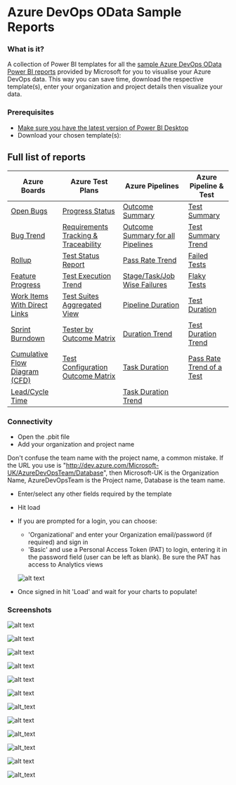 # Azure DevOps OData Sample Reports
### What is it?
A collection of Power BI templates for all the [sample Azure DevOps OData Power BI reports](https://docs.microsoft.com/en-us/azure/devops/report/powerbi/sample-odata-overview?view=azure-devops) provided by Microsoft for you to visualise your Azure DevOps data. This way you can save time, download the respective template(s), enter your organization and project details then visualize your data. 

### Prerequisites
* [Make sure you have the latest version of Power BI Desktop](https://aka.ms/pbiSingleInstaller)
* Download your chosen template(s):

## Full list of reports

| Azure Boards  | Azure Test Plans | Azure Pipelines | Azure Pipeline & Test |
| ------------- | ------------- | ------------- | ------------- |
| [Open Bugs](https://github.com/nbrown02/AzureDevOps-OData-SampleReports/raw/main/Azure%20Boards/Open%20Bugs.pbit) | [Progress Status](https://github.com/nbrown02/AzureDevOps-OData-SampleReports/raw/main/Azure%20Test%20Plans/Progress%20Status.pbit) | [Outcome Summary](https://github.com/nbrown02/AzureDevOps-OData-SampleReports/raw/main/Azure%20Pipelines/Pipeline%20Outcome%20Summary.pbit) | [Test Summary](https://github.com/nbrown02/AzureDevOps-OData-SampleReports/raw/main/Azure%20Pipelines%20%26%20Test/Pipeline%20Test%20Summary.pbit) |
| [Bug Trend](https://github.com/nbrown02/AzureDevOps-OData-SampleReports/raw/main/Azure%20Boards%20-%20OData%20Reports/Bug%20Trend.pbit) | [Requirements Tracking & Traceability](https://github.com/nbrown02/AzureDevOps-OData-SampleReports/raw/main/Azure%20Test%20Plans%20-%20OData%20Reports/Requirements%20Tracking%20(Traceability).pbit) | [Outcome Summary for all Pipelines](https://github.com/nbrown02/AzureDevOps-OData-SampleReports/raw/main/Azure%20Pipelines/Pipeline%20Outcome%20Summary%20-%20All%20Pipelines.pbit) | [Test Summary Trend](https://github.com/nbrown02/AzureDevOps-OData-SampleReports/raw/main/Azure%20Pipelines%20%26%20Test/Pipeline%20Test%20Summary%20Trend.pbit) |
| [Rollup](https://github.com/nbrown02/AzureDevOps-OData-SampleReports/raw/main/Azure%20Boards/Rollup.pbit)  | [Test Status Report](https://github.com/nbrown02/AzureDevOps-OData-SampleReports/raw/main/Azure%20Test%20Plans/Test%20Status%20Report.pbit) | [Pass Rate Trend](https://github.com/nbrown02/AzureDevOps-OData-SampleReports/raw/main/Azure%20Pipelines/Pass%20Rate%20-%20All%20Pipelines.pbit) | [Failed Tests](https://github.com/nbrown02/AzureDevOps-OData-SampleReports/raw/main/Azure%20Pipelines%20%26%20Test/Failed%20Tests.pbit) |
| [Feature Progress](https://github.com/nbrown02/AzureDevOps-OData-SampleReports/raw/main/Azure%20Boards/Feature%20Progress.pbit) | [Test Execution Trend](https://github.com/nbrown02/AzureDevOps-OData-SampleReports/raw/main/Azure%20Test%20Plans/Test%20Execution%20Trend.pbit) | [Stage/Task/Job Wise Failures](https://github.com/nbrown02/AzureDevOps-OData-SampleReports/raw/main/Azure%20Pipelines/Pipeline%20Stage%20-%20Task%20-%20Job%20Wise%20Failures.pbit) | [Flaky Tests](https://github.com/nbrown02/AzureDevOps-OData-SampleReports/raw/main/Azure%20Pipelines%20%26%20Test/Flaky%20Tests.pbit) |
| [Work Items With Direct Links](https://github.com/nbrown02/AzureDevOps-OData-SampleReports/raw/main/Azure%20Boards/Work%20Items%20with%20Direct%20Links.pbit)  | [Test Suites Aggregated View](https://github.com/nbrown02/AzureDevOps-OData-SampleReports/raw/main/Azure%20Test%20Plans/Suite%20Level%20Aggregation.pbit) | [Pipeline Duration](https://github.com/nbrown02/AzureDevOps-OData-SampleReports/raw/main/Azure%20Pipelines/Pipeline%20Duration.pbit) | [Test Duration](https://github.com/nbrown02/AzureDevOps-OData-SampleReports/raw/main/Azure%20Pipelines%20%26%20Test/Test%20Duration.pbit) |
| [Sprint Burndown](https://github.com/nbrown02/AzureDevOps-OData-SampleReports/raw/main/Azure%20Boards/Sprint%20Burndown.pbit)  | [Tester by Outcome Matrix](https://github.com/nbrown02/AzureDevOps-OData-SampleReports/raw/main/Azure%20Test%20Plans/Tester%20by%20Outcome.pbit)  | [Duration Trend](https://github.com/nbrown02/AzureDevOps-OData-SampleReports/raw/main/Azure%20Pipelines/Duration%20Trend.pbit) | [Test Duration Trend](https://github.com/nbrown02/AzureDevOps-OData-SampleReports/raw/main/Azure%20Pipelines%20%26%20Test/Test%20Duration%20Trend.pbit) |
| [Cumulative Flow Diagram (CFD)](https://github.com/nbrown02/AzureDevOps-OData-SampleReports/raw/main/Azure%20Boards/Cumulative%20Flow%20Diagram.pbit)  |  [Test Configuration Outcome Matrix](https://github.com/nbrown02/AzureDevOps-OData-SampleReports/raw/main/Azure%20Test%20Plans/Test%20Configuration%20by%20Outcome.pbit) | [Task Duration](https://github.com/nbrown02/AzureDevOps-OData-SampleReports/raw/main/Azure%20Pipelines/Pipeline%20Task%20Duration.pbit)  | [Pass Rate Trend of a Test](https://github.com/nbrown02/AzureDevOps-OData-SampleReports/raw/main/Azure%20Pipelines%20%26%20Test/Pass%20Rate%20Trend%20of%20a%20Test.pbit) |
| [Lead/Cycle Time](https://github.com/nbrown02/AzureDevOps-OData-SampleReports/raw/main/Azure%20Boards/Lead%20-%20Cycle%20Time.pbit)  |   | [Task Duration Trend](https://github.com/nbrown02/AzureDevOps-OData-SampleReports/raw/main/Azure%20Pipelines/Pipeline%20Task%20Duration%20Trend.pbit) |  |

### Connectivity
* Open the .pbit file
* Add your organization and project name

Don't confuse the team name with the project name, a common mistake. If the URL you use is "http://dev.azure.com/Microsoft-UK/AzureDevOpsTeam/Database", then Microsoft-UK is the Organization Name, AzureDevOpsTeam is the Project name, Database is the team name.

* Enter/select any other fields required by the template
* Hit load 
* If you are prompted for a login, you can choose:
  - 'Organizational' and enter your Organization email/password (if required) and sign in
  - 'Basic' and use a Personal Access Token (PAT) to login, entering it in the password field (user can be left as blank). Be sure the PAT has access to Analytics views

  ![alt text](https://docs.microsoft.com/en-us/azure/devops/report/powerbi/media/authentication-7.png?view=azure-devops)

* Once signed in hit 'Load' and wait for your charts to populate!

### Screenshots
![alt text](https://raw.githubusercontent.com/nbrown02/AzureDevOps-OData-SampleReports/main/Screenshots/Pipeline%20Pass%20Rate.png)

![alt text](https://raw.githubusercontent.com/nbrown02/AzureDevOps-OData-SampleReports/main/Screenshots/Pipeline%20Outcome%20Summary%20-%20All%20Pipelines.png)

![alt text](https://raw.githubusercontent.com/nbrown02/AzureDevOps-OData-SampleReports/main/Screenshots/Pipeline%20Duration.png)

![alt text](https://raw.githubusercontent.com/nbrown02/AzureDevOps-OData-SampleReports/main/Screenshots/Bug%20Trend%20Report.png)

![alt text](https://raw.githubusercontent.com/nbrown02/AzureDevOps-OData-SampleReports/main/Screenshots/Pipeline%20Job%20Wise%20Failures.png)

![alt text](https://raw.githubusercontent.com/nbrown02/AzureDevOps-OData-SampleReports/main/Screenshots/Pipeline%20Task%20Duration%20Trend.png)

![alt_text](https://raw.githubusercontent.com/nbrown02/AzureDevOps-OData-SampleReports//main/Screenshots/Duration%20Trend.png)

![alt text](https://raw.githubusercontent.com/nbrown02/AzureDevOps-OData-SampleReports/main/Screenshots/Test%20Execution%20Trend%.png)

![alt_text](https://raw.githubusercontent.com/nbrown02/AzureDevOps-OData-SampleReports//main/Screenshots/Progress%20Status.png)

![alt_text](https://raw.githubusercontent.com/nbrown02/AzureDevOps-OData-SampleReports/main/Screenshots/Pass%20Rate%20Trend%20of%20a%20Test.png)

![alt text](https://raw.githubusercontent.com/nbrown02/AzureDevOps-OData-SampleReports/main/Screenshots/Pipeline%20Test%20Summary%20Trend.png)

![alt_text](https://raw.githubusercontent.com/nbrown02/AzureDevOps-OData-SampleReports/main/Screenshots/Test%20Duration%20Trend.png)
